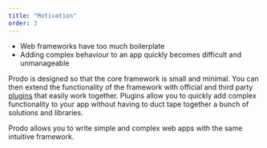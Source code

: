 ```yaml
---
title: "Motivation"
order: 3
---
```


- Web frameworks have too much boilerplate
- Adding complex behaviour to an app quickly becomes difficult and unmanageable

Prodo is designed so that the core framework is small and minimal. You can then
extend the functionality of the framework with official and third party
[plugins](./plugins.md) that easily work together. Plugins allow you to quickly
add complex functionality to your app without having to duct tape together a
bunch of solutions and libraries.

Prodo allows you to write simple and complex web apps with the same intuitive
framework.
